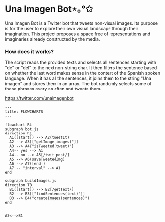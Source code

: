 # Una Imagen Bot⋆｡°✩
Una Imagen Bot is a Twitter bot that tweets non-visual images. Its purpose is for the user to explore their own visual landscape through their imagination. This project proposes a space free of representations and imaginaries already constructed by the media. 

### How does it works?
The script reads the provided texts and selects all sentences starting with "de" or "del" to the next non-string char. It then filters the sentence based on whether the last word makes sense in the context of the Spanish spoken language. When it has all the sentences, it joins them to the string "Una imagen" and stores them in an array. The bot randomly selects some of these phrases every so often and tweets them.

<https://twitter.com/unaimagenbot>

```mermaid
---
title: FLOWCHARTS
---

flowchart RL
subgraph bot.js 
direction RL
  A1([start]) --> A2(tweetIt)
  A2 --> A3[["getImage(images)"]]
  A3 --> A4{"isTweeted(tweet)"}
  A4-- yes --> A1
  A4-- no --> A5[/twit.post/]
  A5 --> A6(saveTweetedImg)
  A6 --> A7([end])
  A7 -- "interval" --> A1
end

subgraph buildImages.js
direction TB
  B1([start]) --> B2[/getText/]
  B2 --> B3[["findSentences(text)"]]
  B3 --> B4("createImages(sentences)")
end


A3<-->B1


````